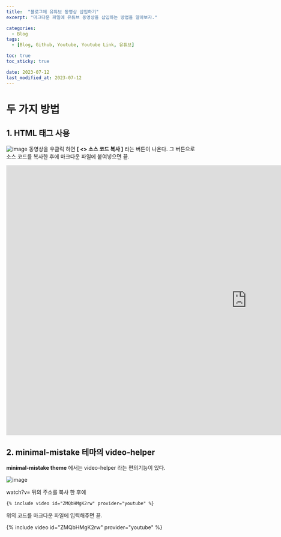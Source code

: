 ```yaml
---
title:  "블로그에 유튜브 동영상 삽입하기"
excerpt: "마크다운 파일에 유튜브 동영상을 삽입하는 방법을 알아보자."

categories:
  - Blog
tags:
  - [Blog, Github, Youtube, Youtube Link, 유튜브]

toc: true
toc_sticky: true

date: 2023-07-12
last_modified_at: 2023-07-12
---
```


# 두 가지 방법

## 1. HTML 태그 사용
![image](https://github.com/98tech-savvy/98tech-savvy.github.io/assets/128434645/302e5746-4eb1-43d4-bb07-40384c6c561f)
동영상을 우클릭 하면 **[ <> 소스 코드 복사 ]** 라는 버튼이 나온다. 그 버튼으로 소스 코드를 복사한 후에 마크다운 파일에 붙여넣으면 끝.

<iframe width="1280" height="720" src="https://www.youtube.com/embed/ZMQbHMgK2rw" title="The Fastest Maze-Solving Competition On Earth" frameborder="0" allow="accelerometer; autoplay; clipboard-write; encrypted-media; gyroscope; picture-in-picture; web-share" allowfullscreen></iframe>

## 2. minimal-mistake 테마의 video-helper
**minimal-mistake theme** 에서는 video-helper 라는 편의기능이 있다. 

![image](https://github.com/98tech-savvy/98tech-savvy.github.io/assets/128434645/b164a829-1821-4899-b1c4-7dc24af585d2)

watch?v= 뒤의 주소를 복사 한 후에

```
{% include video id="ZMQbHMgK2rw" provider="youtube" %}
```

위의 코드를 마크다운 파일에 입력해주면 끝.

{% include video id="ZMQbHMgK2rw" provider="youtube" %}
